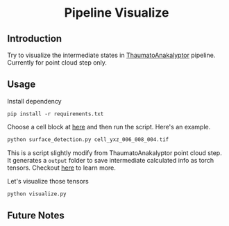 <h1 align="center">Pipeline Visualize</h1>

## Introduction

Try to visualize the intermediate states in [ThaumatoAnakalyptor](https://github.com/schillij95/ThaumatoAnakalyptor) pipeline. Currently for point cloud step only.

## Usage

Install dependency

```
pip install -r requirements.txt
```

Choose a cell block at [here](http://dl.ash2txt.org/full-scrolls/Scroll1.volpkg/volume_grids/20230205180739/) and then run the script. Here's an example.

```python
python surface_detection.py cell_yxz_006_008_004.tif
```

This is a script slightly modify from ThaumatoAnakalyptor point cloud step. It generates a `output` folder to save intermediate calculated info as torch tensors. Checkout [here](https://github.com/schillij95/ThaumatoAnakalyptor/blob/main/documentation/ThaumatoAnakalyptor___Technical_Report_and_Roadmap.pdf) to learn more.

Let's visualize those tensors

```python
python visualize.py
```



## Future Notes

